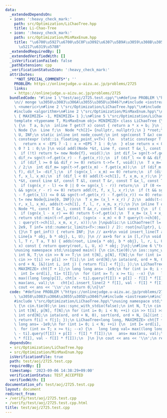 ```yaml
---
data:
  _extendedDependsOn:
  - icon: ':heavy_check_mark:'
    path: src/Optimization/LiChaoTree.hpp
    title: Li-Chao-Tree
  - icon: ':heavy_check_mark:'
    path: src/Optimization/MinMaxEnum.hpp
    title: "\u6700\u5927\u6700\u5C0F\u3092\u6307\u5B9A\u3059\u308B\u305F\u3081\u306E\
      \u5217\u6319\u578B"
  _extendedRequiredBy: []
  _extendedVerifiedWith: []
  _isVerificationFailed: false
  _pathExtension: cpp
  _verificationStatusIcon: ':heavy_check_mark:'
  attributes:
    '*NOT_SPECIAL_COMMENTS*': ''
    PROBLEM: https://onlinejudge.u-aizu.ac.jp/problems/2725
    links:
    - https://onlinejudge.u-aizu.ac.jp/problems/2725
  bundledCode: "#line 1 \"test/aoj/2725.test.cpp\"\n#define PROBLEM \"https://onlinejudge.u-aizu.ac.jp/problems/2725\"\
    \n// monge \u3058\u3083\u306A\u3055\u305D\u3046?\n#include <iostream>\n#include\
    \ <numeric>\n#line 2 \"src/Optimization/LiChaoTree.hpp\"\n#include <limits>\n\
    #include <algorithm>\n#line 2 \"src/Optimization/MinMaxEnum.hpp\"\nenum MinMaxEnum\
    \ { MAXIMIZE= -1, MINIMIZE= 1 };\n#line 5 \"src/Optimization/LiChaoTree.hpp\"\n\
    template <typename T, MinMaxEnum obj= MINIMIZE> class LiChaoTree {\n struct Line\
    \ {\n  T a, b;\n  inline T get(T x) const { return a * x + b; }\n };\n struct\
    \ Node {\n  Line f;\n  Node *ch[2]= {nullptr, nullptr};\n } *root;\n const T L,\
    \ U, INF;\n static inline int node_count;\n int sgn(const T &x) const {\n  if\
    \ constexpr (std::is_floating_point_v<T>) {\n   static constexpr T EPS= 1e-10;\n\
    \   return x < -EPS ? -1 : x > +EPS ? 1 : 0;\n  } else return x < 0 ? -1 : x >\
    \ 0 ? 1 : 0;\n }\n void addl(Node *&t, Line f, const T &x_l, const T &x_r) {\n\
    \  if (!t) return t= new Node{f}, void();\n  int dif_l= sgn(t->f.get(x_l) - f.get(x_l)),\
    \ dif_r= sgn(t->f.get(x_r) - f.get(x_r));\n  if (dif_l <= 0 && dif_r <= 0) return;\n\
    \  if (dif_l >= 0 && dif_r >= 0) return t->f= f, void();\n  T x_m= (x_l + x_r)\
    \ / 2;\n  int dif_m= sgn(t->f.get(x_m) - f.get(x_m));\n  if (dif_m > 0) std::swap(t->f,\
    \ f), dif_l= -dif_l;\n  if (sgn(x_l - x_m) == 0) return;\n  if (dif_l > 0) addl(t->ch[0],\
    \ f, x_l, x_m);\n  if (dif_l < 0) addl(t->ch[1], f, x_m, x_r);\n }\n void adds(Node\
    \ *&t, const Line &f, const T &l, const T &r, const T &x_l, const T &x_r) {\n\
    \  if (sgn(x_r - l) <= 0 || 0 <= sgn(x_l - r)) return;\n  if (0 <= sgn(x_l - l)\
    \ && sgn(x_r - r) <= 0) return addl(t, f, x_l, x_r);\n  if (t && sgn(t->f.get(x_l)\
    \ - f.get(x_l)) <= 0 && sgn(t->f.get(x_r) - f.get(x_r)) <= 0) return;\n  if (!t)\
    \ t= new Node{Line{0, INF}};\n  T x_m= (x_l + x_r) / 2;\n  adds(t->ch[0], f, l,\
    \ r, x_l, x_m), adds(t->ch[1], f, l, r, x_m, x_r);\n }\n inline T query(const\
    \ Node *t, const T &x_l, const T &x_r, const T &x) const {\n  if (!t) return INF;\n\
    \  if (sgn(x_l - x_r) == 0) return t->f.get(x);\n  T x_m= (x_l + x_r) / 2;\n \
    \ return std::min(t->f.get(x), (sgn(x - x_m) < 0 ? query(t->ch[0], x_l, x_m, x)\
    \ : query(t->ch[1], x_m, x_r, x)));\n }\npublic:\n LiChaoTree(T l= -2e9, T u=\
    \ 2e9, T inf= std::numeric_limits<T>::max() / 2): root{nullptr}, L(l), U(u), INF(inf)\
    \ {}\n T get_inf() { return INF; }\n // ax+b\n void insert_line(T a, T b) { addl(root,\
    \ Line{a * obj, b * obj}, L, U); }\n // ax+b for x in [l,r)\n void insert_segment(T\
    \ l, T r, T a, T b) { adds(root, Line{a * obj, b * obj}, l, r, L, U); }\n T query(T\
    \ x) const { return query(root, L, U, x) * obj; }\n};\n#line 6 \"test/aoj/2725.test.cpp\"\
    \nusing namespace std;\nsigned main() {\n cin.tie(0);\n ios::sync_with_stdio(false);\n\
    \ int N, T;\n cin >> N >> T;\n int t[N], p[N], f[N];\n for (int i= 0; i < N; ++i)\
    \ cin >> t[i] >> p[i] >> f[i];\n int ord[N];\n iota(ord, ord + N, 0), sort(ord,\
    \ ord + N, [&](int i, int j) { return f[i] < f[j]; });\n LiChaoTree<long long,\
    \ MAXIMIZE> cht[T + 1];\n long long ans= -1e9;\n for (int i= 0; i < N; ++i) {\n\
    \  int I= ord[i], ti= t[I];\n  for (int x= T; x >= ti; --x) {\n   long long val=\
    \ max((long long)p[I], cht[x - ti].query(f[I]) + p[I] - f[I] * f[I]);\n   ans=\
    \ max(ans, val);\n   cht[x].insert_line(2 * f[I], val - f[I] * f[I]);\n  }\n }\n\
    \ cout << ans << '\\n';\n return 0;\n}\n"
  code: "#define PROBLEM \"https://onlinejudge.u-aizu.ac.jp/problems/2725\"\n// monge\
    \ \u3058\u3083\u306A\u3055\u305D\u3046?\n#include <iostream>\n#include <numeric>\n\
    #include \"src/Optimization/LiChaoTree.hpp\"\nusing namespace std;\nsigned main()\
    \ {\n cin.tie(0);\n ios::sync_with_stdio(false);\n int N, T;\n cin >> N >> T;\n\
    \ int t[N], p[N], f[N];\n for (int i= 0; i < N; ++i) cin >> t[i] >> p[i] >> f[i];\n\
    \ int ord[N];\n iota(ord, ord + N, 0), sort(ord, ord + N, [&](int i, int j) {\
    \ return f[i] < f[j]; });\n LiChaoTree<long long, MAXIMIZE> cht[T + 1];\n long\
    \ long ans= -1e9;\n for (int i= 0; i < N; ++i) {\n  int I= ord[i], ti= t[I];\n\
    \  for (int x= T; x >= ti; --x) {\n   long long val= max((long long)p[I], cht[x\
    \ - ti].query(f[I]) + p[I] - f[I] * f[I]);\n   ans= max(ans, val);\n   cht[x].insert_line(2\
    \ * f[I], val - f[I] * f[I]);\n  }\n }\n cout << ans << '\\n';\n return 0;\n}"
  dependsOn:
  - src/Optimization/LiChaoTree.hpp
  - src/Optimization/MinMaxEnum.hpp
  isVerificationFile: true
  path: test/aoj/2725.test.cpp
  requiredBy: []
  timestamp: '2023-09-06 14:38:29+09:00'
  verificationStatus: TEST_ACCEPTED
  verifiedWith: []
documentation_of: test/aoj/2725.test.cpp
layout: document
redirect_from:
- /verify/test/aoj/2725.test.cpp
- /verify/test/aoj/2725.test.cpp.html
title: test/aoj/2725.test.cpp
---
```

